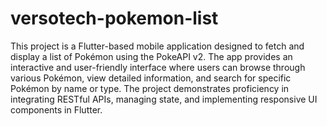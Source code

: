 # versotech-pokemon-list
 This project is a Flutter-based mobile application designed to fetch and display a list of Pokémon using the PokeAPI v2. The app provides an interactive and user-friendly interface where users can browse through various Pokémon, view detailed information, and search for specific Pokémon by name or type. The project demonstrates proficiency in integrating RESTful APIs, managing state, and implementing responsive UI components in Flutter.

